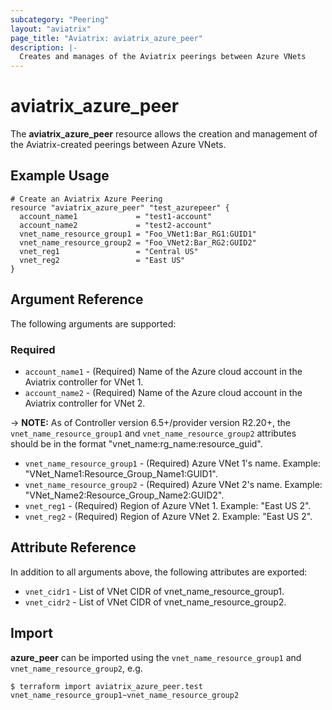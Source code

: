 ```yaml
---
subcategory: "Peering"
layout: "aviatrix"
page_title: "Aviatrix: aviatrix_azure_peer"
description: |-
  Creates and manages of the Aviatrix peerings between Azure VNets
---
```


# aviatrix_azure_peer

The **aviatrix_azure_peer** resource allows the creation and management of the Aviatrix-created peerings between Azure VNets.

## Example Usage

```hcl
# Create an Aviatrix Azure Peering
resource "aviatrix_azure_peer" "test_azurepeer" {
  account_name1             = "test1-account"
  account_name2             = "test2-account"
  vnet_name_resource_group1 = "Foo_VNet1:Bar_RG1:GUID1"
  vnet_name_resource_group2 = "Foo_VNet2:Bar_RG2:GUID2"
  vnet_reg1                 = "Central US"
  vnet_reg2                 = "East US"
}
```

## Argument Reference

The following arguments are supported:

### Required
* `account_name1` - (Required) Name of the Azure cloud account in the Aviatrix controller for VNet 1.
* `account_name2` - (Required) Name of the Azure cloud account in the Aviatrix controller for VNet 2.

-> **NOTE:** As of Controller version 6.5+/provider version R2.20+, the `vnet_name_resource_group1` and `vnet_name_resource_group2` attributes should be in the format "vnet_name:rg_name:resource_guid".
* `vnet_name_resource_group1` - (Required) Azure VNet 1's name. Example: "VNet_Name1:Resource_Group_Name1:GUID1".
* `vnet_name_resource_group2` - (Required) Azure VNet 2's name. Example: "VNet_Name2:Resource_Group_Name2:GUID2".
* `vnet_reg1` - (Required) Region of Azure VNet 1. Example: "East US 2".
* `vnet_reg2` - (Required) Region of Azure VNet 2. Example: "East US 2".

## Attribute Reference

In addition to all arguments above, the following attributes are exported:

* `vnet_cidr1` - List of VNet CIDR of vnet_name_resource_group1.
* `vnet_cidr2` - List of VNet CIDR of vnet_name_resource_group2.

## Import

**azure_peer** can be imported using the `vnet_name_resource_group1` and `vnet_name_resource_group2`, e.g.

```
$ terraform import aviatrix_azure_peer.test vnet_name_resource_group1~vnet_name_resource_group2
```
